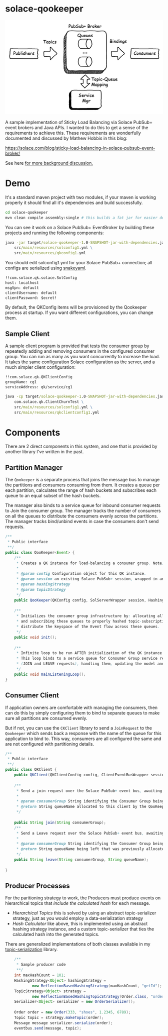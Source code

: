 # solace-qookeeper

![QK Flow](resources/QK_Flow.png)

A sample implementation of Sticky Load Balancing via Solace PubSub+
event brokers and Java APIs.  I wanted to do this to get a sense
of the requirements to achieve this. These requirements are wonderfully
documented and discussed by Mathew Hobbis in this blog:

https://solace.com/blog/sticky-load-balancing-in-solace-pubsub-event-broker/

See here [for more background discussion.](BACKGROUND.md)

# Demo

It's a standard maven project with two modules, if your maven is
working properly it should find all it's dependencies and build
successfully.

```bash
cd solace-qookeeper
mvn clean compile assembly:single # this builds a fat jar for easier demo
```

You can see it work on a Solace PubSub+ EventBroker by building
these projects and running the following components:

```cmd
java -jar target/solace-qookeeper-1.0-SNAPSHOT-jar-with-dependencies.jar \
    src/main/resources/solconfig1.yml \
    src/main/resources/qkconfig1.yml
``` 

You should edit solconfig1.yml for your Solace PubSub+ connection; all configs are 
serialized using [snakeyaml](https://mvnrepository.com/artifact/org.yaml/snakeyaml).
```YML
!!com.solace.qk.solace.SolConfig
host: localhost
msgVpn: default
clientUsername: default
clientPassword: $ecret!
```

By default, the QKConfig items will be provisioned by the Qookeeper process 
at startup. If you want different configurations, you can change them.

## Sample Client

A sample client program is provided that tests the consumer group 
by repeatedly adding and removing consumers in the configured 
consumer group. You can run as many as you want concurrently to 
increase the load. It takes the same configuration Solace configuration 
as the server, and a much simpler client configuration:

```YML
!!com.solace.qk.QKClientConfig
groupName: cg1
serviceAddress: qk/service/cg1
```

```cmd
java -cp target/solace-qookeeper-1.0-SNAPSHOT-jar-with-dependencies.jar \
    com.solace.qk.ClientChurnTest \
    src/main/resources/solconfig1.yml \
    src/main/resources/qkclientconfig1.yml
``` 

# Components

There are 2 direct components in this system, and one that is
provided by another library I've written in the past.

## Partition Manager

The `Qookeeper` is a separate process that joins the message bus
to manage the partitions and consumers consuming from them. It
creates a queue per each partition, calculates the range of hash
buckets and subscribes each queue to an equal subset of the hash
buckets.

The manager also binds to a service queue for inbound consumer
requests to Join the consumer group.  The manager tracks the number
of consumers on all the queues to distribute the consumers evenly
across the partitions. The manager tracks bind/unbind events in
case the consumers don't send requests.

```java
/** 
 * Public interface 
 **/
public class QooKeeper<Event> {
    /**
     * Creates a QK instance for load-balancing a consumer group. Note, this does not Initialize the Consumer Group. See @init().
     *
     * @param config Configuration object for this QK instance.
     * @param session an existing Solace PubSub+ session, wrapped in an accessor object encapsulating events consumed and emitted by this object.
     * @param hashingStrategy
     * @param topicStrategy
     */
    public QooKeeper(QKConfig config, SolServerWrapper session, HashingStrategy<Event> hashingStrategy, TopicStrategy<Event> topicStrategy);

    /**
     * Initializes the consumer group infrastructure by: allocating all the expected queues
     * and subscribing these queues to properly hashed topic-subscriptions that evenly
     * distribute the keyspace of the Event flow across these queues.
     */
    public void init();

    /**
     * Infinite loop to be run AFTER initialization of the QK instance is completed.
     * This loop binds to a service queue for Consumer Group service requests
     * (JOIN and LEAVE requests), handling them, updating the model and responding.
     */
    public void mainListeningLoop();
}
```
## Consumer Client

If application owners are comfortable with managing the consumers,
then can do this by simply configuring them to bind to separate
queues to make sure all partitions are consumed evenly.

But if not, you can use the `CKClient` library to send a `JoinRequest`
to the `Qookeeper` which sends back a response with the name of the
queue for this application to bind to. This way, consumers are all
configured the same and are not configured with partitioning details.

```java
/** 
 * Public interface 
 **/
public class QKClient {
    public QKClient(QKClientConfig config, ClientEventBusWrapper session);

    /**
     * Send a join request over the Solace PubSub+ event bus, awaiting the resulting queue name.
     *
     * @param consumerGroup String identifying the Consumer Group being joined.
     * @return String queueName allocated to this client by the QooKeeper service mgr.
     */

    public String join(String consumerGroup);
    /**
     * Send a Leave request over the Solace PubSub+ event bus, awaiting the confirmation of removal by the QooKeeper service mgr.
     *
     * @param consumerGroup String identifying the Consumer Group being left.
     * @return String queueName being left that was previously allocated to this client by the QooKeeper service mgr.
     */
    public String leave(String consumerGroup, String queueName);

}
```
## Producer Processes

For the paritioning strategy to work, the Producers must produce
events on hierarchical topics that *include the calculated hash*
for each message.

- *Hierarchical Topics* this is solved by using an abstract
topic-serializer strategy, just as you would employ a data-serialization
strategy 
- *Hash Calculator* like above, this is implemented using
an abstract hashing strategy instance, and a custom topic-serializer
that ties the calculated hash into the generated topics.

There are generalized implementations of both classes available in
my [topic-serialization](https://github.com/koverton/topic-serialization)
library.

```java
    /**
     * Sample producer code
     **/
    int maxHashCount = 101;
    HashingStrategy<Object> hashingStrategy =
            new ReflectionBasedHashingStrategy(maxHashCount, "getId");
    TopicStrategy<Object> strategy =
            new ReflectionBasedHashingTopicStrategy(Order.class, "order/{hash}/{id}/{itemName}", hashingStrategy);
    Serializer<Object> serializer = new OrderSerializer();

    Order order = new Order(333, "shoes", 1.2345, 6789);
    Topic topic = strategy.makeTopic(order);
    Message message serializer.serialize(order);
    eventbus.send(message, topic);
```
